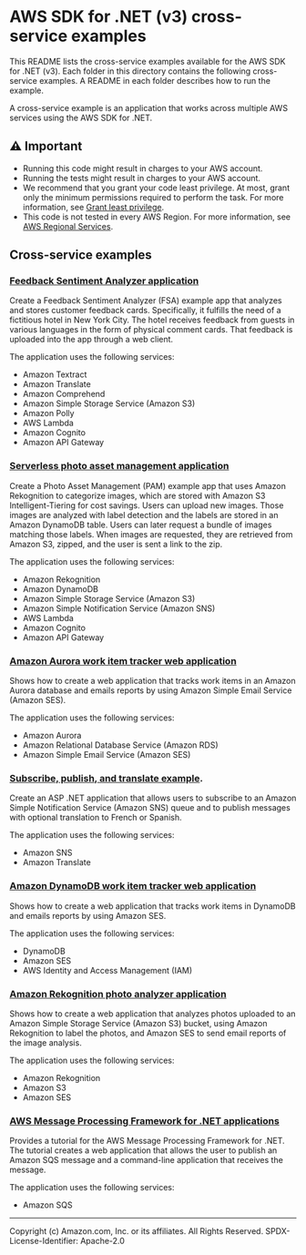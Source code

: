 # AWS SDK for .NET (v3) cross-service examples

This README lists the cross-service examples available for the AWS SDK for
.NET (v3). Each folder in this directory contains the following cross-service
examples. A README in each folder describes how to run the example.

A cross-service example is an application that works across multiple AWS services
using the AWS SDK for .NET.

## ⚠️ Important
* Running this code might result in charges to your AWS account.
* Running the tests might result in charges to your AWS account.
* We recommend that you grant your code least privilege. At most, grant only the minimum permissions required to perform the task. For more information, see [Grant least privilege](https://docs.aws.amazon.com/IAM/latest/UserGuide/best-practices.html#grant-least-privilege).
* This code is not tested in every AWS Region. For more information, see [AWS Regional Services](https://aws.amazon.com/about-aws/global-infrastructure/regional-product-services).

## Cross-service examples

### [Feedback Sentiment Analyzer application](FeedbackSentimentAnalyzer/README.md)

Create a Feedback Sentiment Analyzer (FSA) example app that analyzes and stores customer feedback cards. Specifically,
it fulfills the need of a fictitious hotel in New York City. The hotel receives feedback
from guests in various languages in the form of physical comment cards. That feedback
is uploaded into the app through a web client.

The application uses the following services:

- Amazon Textract
- Amazon Translate
- Amazon Comprehend
- Amazon Simple Storage Service (Amazon S3)
- Amazon Polly
- AWS Lambda
- Amazon Cognito
- Amazon API Gateway

### [Serverless photo asset management application](PhotoAssetManager/README.md)

Create a Photo Asset Management (PAM) example app that uses Amazon Rekognition to categorize images, which are stored with Amazon S3 Intelligent-Tiering for cost savings. Users can upload new images. Those images are analyzed with label detection and the labels are stored in an Amazon DynamoDB table. Users can later request a bundle of images matching those labels. When images are requested, they are retrieved from Amazon S3, zipped, and the user is sent a link to the zip.

The application uses the following services:

- Amazon Rekognition
- Amazon DynamoDB
- Amazon Simple Storage Service (Amazon S3)
- Amazon Simple Notification Service (Amazon SNS)
- AWS Lambda
- Amazon Cognito
- Amazon API Gateway

### [Amazon Aurora work item tracker web application](AuroraItemTracker/README.md)

Shows how to create a web application that tracks work items in an Amazon Aurora database
and emails reports by using Amazon Simple Email Service (Amazon SES).

The application uses the following services:

- Amazon Aurora
- Amazon Relational Database Service (Amazon RDS)
- Amazon Simple Email Service (Amazon SES)

### [Subscribe, publish, and translate example](SubscribePublishTranslate/README.md).

Create an ASP .NET application that allows users to subscribe to an Amazon Simple Notification Service (Amazon SNS)
queue and to publish messages with optional translation to French or Spanish.

The application uses the following services:

  - Amazon SNS
  - Amazon Translate

### [Amazon DynamoDB work item tracker web application](DynamoDbItemTracker/README.md)

Shows how to create a web application that tracks work items in DynamoDB and emails
reports by using Amazon SES.

The application uses the following services:

- DynamoDB
- Amazon SES
- AWS Identity and Access Management (IAM)

### [Amazon Rekognition photo analyzer application](PhotoAnalyzerApp/README.md)

Shows how to create a web application that analyzes photos uploaded to an Amazon Simple Storage Service (Amazon S3) bucket, using Amazon Rekognition to label the photos, and Amazon SES to send email reports of the image analysis.

The application uses the following services:

- Amazon Rekognition
- Amazon S3
- Amazon SES

### [AWS Message Processing Framework for .NET applications](MessageProcessingFramework/README.md)

Provides a tutorial for the AWS Message Processing Framework for .NET. The tutorial creates a web application that allows the user to publish an Amazon SQS message and a command-line application that receives the message.

The application uses the following services:

- Amazon SQS

---

Copyright (c) Amazon.com, Inc. or its affiliates. All Rights Reserved. SPDX-License-Identifier: Apache-2.0